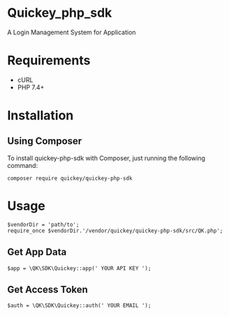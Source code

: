 # Quickey_php_sdk

A Login Management System for Application

# Requirements
- cURL
- PHP 7.4+

# Installation

## Using Composer
To install quickey-php-sdk with Composer, just running the following command:

```
composer require quickey/quickey-php-sdk
```

# Usage
```
$vendorDir = 'path/to';
require_once $vendorDir.'/vendor/quickey/quickey-php-sdk/src/QK.php';
```
## Get App Data
 ```
$app = \QK\SDK\Quickey::app(' YOUR API KEY ');
```
## Get Access Token
```
$auth = \QK\SDK\Quickey::auth(' YOUR EMAIL ');
```
